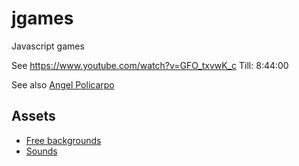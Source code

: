 # jgames
Javascript games

See https://www.youtube.com/watch?v=GFO_txvwK_c 
Till: 8:44:00

See also [Angel Policarpo](https://github.com/AngelPolicarpo/FCC-GameDev-Course)

## Assets
- [Free backgrounds](https://bevouliin.com/category/free_game_asset/)
- [Sounds](https://opengameart.org)
